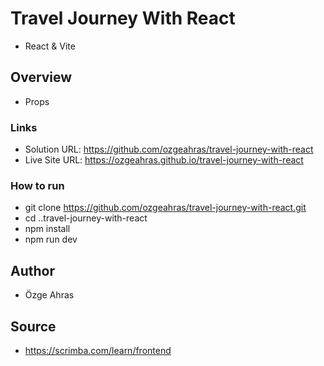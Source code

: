# Travel Journey With React

- React & Vite

## Overview

- Props

### Links

- Solution URL: https://github.com/ozgeahras/travel-journey-with-react
- Live Site URL: https://ozgeahras.github.io/travel-journey-with-react

### How to run

- git clone https://github.com/ozgeahras/travel-journey-with-react.git
- cd ..travel-journey-with-react
- npm install
- npm run dev

## Author

- Özge Ahras

## Source

- https://scrimba.com/learn/frontend
